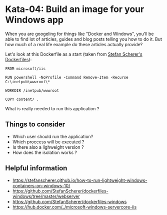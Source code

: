 # Kata-04: Build an image for your Windows app


When you are googeling for things like "Docker and Windows", you'll be able to find lot of articles, guides and blog posts telling you how to do it. But how much of a real life example do these articles actually provide? 

Let's look at this Dockerfile as a start (taken from [Stefan Scherer's Dockerfiles](https://github.com/StefanScherer/dockerfiles-windows/blob/master/webserver/Dockerfile)):

```
FROM microsoft/iis

RUN powershell -NoProfile -Command Remove-Item -Recurse C:\inetpub\wwwroot\*

WORKDIR /inetpub/wwwroot

COPY content/ .
```

What is really needed to run this application ? 

## Things to consider

* Which user should run the application?
* Which proccess will be executed ?
* Is there also a lighweight version ?
* How does the isolation works ? 


## Helpful information

* https://stefanscherer.github.io/how-to-run-lightweight-windows-containers-on-windows-10/
* https://github.com/StefanScherer/dockerfiles-windows/tree/master/webserver
* https://github.com/StefanScherer/dockerfiles-windows
* https://hub.docker.com/_/microsoft-windows-servercore-iis
